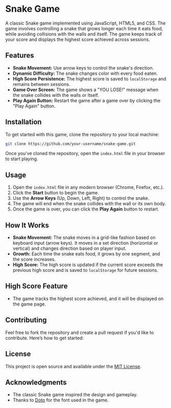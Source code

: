 # Snake Game

A classic Snake game implemented using JavaScript, HTML5, and CSS. The game involves controlling a snake that grows longer each time it eats food, while avoiding collisions with the walls and itself. The game keeps track of your score and displays the highest score achieved across sessions.

## Features
- **Snake Movement:** Use arrow keys to control the snake's direction.
- **Dynamic Difficulty:** The snake changes color with every food eaten.
- **High Score Persistence:** The highest score is saved to `localStorage` and remains between sessions.
- **Game Over Screen:** The game shows a "YOU LOSE!" message when the snake collides with the walls or itself.
- **Play Again Button:** Restart the game after a game over by clicking the "Play Again" button.

## Installation
To get started with this game, clone the repository to your local machine:

```bash
git clone https://github.com/your-username/snake-game.git
```

Once you’ve cloned the repository, open the `index.html` file in your browser to start playing.

## Usage
1. Open the `index.html` file in any modern browser (Chrome, Firefox, etc.).
2. Click the **Start** button to begin the game.
3. Use the **Arrow Keys** (Up, Down, Left, Right) to control the snake.
4. The game will end when the snake collides with the wall or its own body.
5. Once the game is over, you can click the **Play Again** button to restart.

## How It Works
- **Snake Movement:** The snake moves in a grid-like fashion based on keyboard input (arrow keys). It moves in a set direction (horizontal or vertical) and changes direction based on player input.
- **Growth:** Each time the snake eats food, it grows by one segment, and the score increases.
- **High Score:** The high score is updated if the current score exceeds the previous high score and is saved to `localStorage` for future sessions.

## High Score Feature
- The game tracks the highest score achieved, and it will be displayed on the game page.

## Contributing
Feel free to fork the repository and create a pull request if you'd like to contribute. Here’s how to get started:

## License
This project is open source and available under the [MIT License](LICENSE).

## Acknowledgments
- The classic Snake game inspired the design and gameplay.
- Thanks to [Doto](https://fonts.google.com/specimen/Doto) for the font used in the game.
